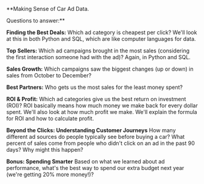 **Making Sense of Car Ad Data.

Questions to answer:**

**Finding the Best Deals:**
Which ad category is cheapest per click?
We'll look at this in both Python and SQL, which are like computer languages for data.

**Top Sellers:**
Which ad campaigns brought in the most sales (considering the first interaction someone had with the ad)?
Again, in Python and SQL.

**Sales Growth:**
Which campaigns saw the biggest changes (up or down) in sales from October to December?

**Best Partners:**
Who gets us the most sales for the least money spent?

**ROI & Profit:**
Which ad categories give us the best return on investment (ROI)? ROI basically means how much money we make back for every dollar spent. We'll also look at how much profit we make.
We'll explain the formula for ROI and how to calculate profit.

**Beyond the Clicks: Understanding Customer Journeys**
How many different ad sources do people typically see before buying a car?
What percent of sales come from people who didn't click on an ad in the past 90 days? Why might this happen?

**Bonus: Spending Smarter**
Based on what we learned about ad performance, what's the best way to spend our extra budget next year (we're getting 20% more money!)?
